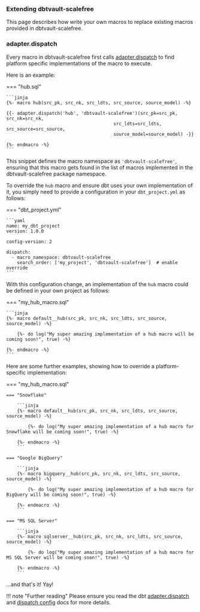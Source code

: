 ### Extending dbtvault-scalefree

This page describes how write your own macros to replace existing macros provided in dbtvault-scalefree.


### adapter.dispatch

Every macro in dbtvault-scalefree first calls [adapter.dispatch](https://docs.getdbt.com/reference/dbt-jinja-functions/adapter/#dispatch) to find platform specific implementations of the macro to execute.

Here is an example:

=== "hub.sql"

    ```jinja
    {%- macro hub(src_pk, src_nk, src_ldts, src_source, source_model) -%}

    {{- adapter.dispatch('hub', 'dbtvault-scalefree')(src_pk=src_pk, src_nk=src_nk,
                                            src_ldts=src_ldts, src_source=src_source,
                                            source_model=source_model) -}}

    {%- endmacro -%}
    ```

This snippet defines the macro namespace as `'dbtvault-scalefree'`, ensuring that this macro gets found in the list of macros implemented in the dbtvault-scalefree package namespace.

To override the `hub` macro and ensure dbt uses your own implementation of it, you simply need to provide a configuration in your `dbt_project.yml` as follows:

=== "dbt_project.yml"

    ```yaml
    name: my_dbt_project
    version: 1.0.0
    
    config-version: 2
    
    dispatch:
      - macro_namespace: dbtvault-scalefree
        search_order: ['my_project', 'dbtvault-scalefree']  # enable override
    ```

With this configuration change, an implementation of the `hub` macro could be defined in your own project as follows:


=== "my_hub_macro.sql"

    ```jinja
    {%- macro default__hub(src_pk, src_nk, src_ldts, src_source, source_model) -%}
        
        {%- do log("My super amazing implementation of a hub macro will be coming soon!", true) -%}

    {%- endmacro -%}
    ```

Here are some further examples, showing how to override a platform-specific implementation:

=== "my_hub_macro.sql"

    === "Snowflake"

        ```jinja
        {%- macro default__hub(src_pk, src_nk, src_ldts, src_source, source_model) -%}
            
            {%- do log("My super amazing implementation of a hub macro for Snowflake will be coming soon!", true) -%}
    
        {%- endmacro -%}
        ```

    === "Google BigQuery"

        ```jinja
        {%- macro bigquery__hub(src_pk, src_nk, src_ldts, src_source, source_model) -%}
            
            {%- do log("My super amazing implementation of a hub macro for BigQuery will be coming soon!", true) -%}
    
        {%- endmacro -%}
        ```

    === "MS SQL Server"

        ```jinja
        {%- macro sqlserver__hub(src_pk, src_nk, src_ldts, src_source, source_model) -%}
            
            {%- do log("My super amazing implementation of a hub macro for MS SQL Server will be coming soon!", true) -%}
    
        {%- endmacro -%}
        ```


...and that's it! Yay!

!!! note "Further reading"
    Please ensure you read the dbt [adapter.dispatch](https://docs.getdbt.com/reference/dbt-jinja-functions/adapter/#dispatch) and
    [dispatch config](https://next.docs.getdbt.com/reference/project-configs/dispatch-config) docs for more details.